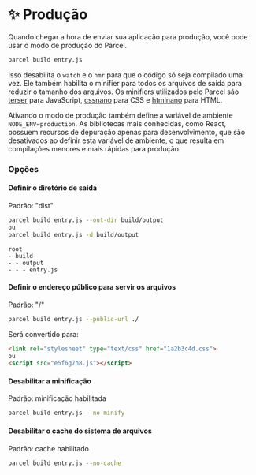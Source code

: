 # ✨ Produção

Quando chegar a hora de enviar sua aplicação para produção, você pode usar o modo de produção do Parcel.

```bash
parcel build entry.js
```

Isso desabilita o `watch` e o `hmr` para que o código só seja compilado uma vez. Ele também habilita o minifier para todos os arquivos de saída para reduzir o tamanho dos arquivos. Os minifiers utilizados pelo Parcel são [terser](https://github.com/fabiosantoscode/terser) para JavaScript, [cssnano](http://cssnano.co) para CSS e [htmlnano](https://github.com/posthtml/htmlnano) para HTML.

Ativando o modo de produção também define a variável de ambiente `NODE_ENV=production`. As bibliotecas mais conhecidas, como React, possuem recursos de depuração apenas para desenvolvimento, que são desativados ao definir esta variável de ambiente, o que resulta em compilações menores e mais rápidas para produção.

### Opções

#### Definir o diretório de saída

Padrão: "dist"

```bash
parcel build entry.js --out-dir build/output
ou
parcel build entry.js -d build/output
```

```
root
- build
- - output
- - - entry.js
```

#### Definir o endereço público para servir os arquivos

Padrão: "/"

```bash
parcel build entry.js --public-url ./
```

Será convertido para:

```html
<link rel="stylesheet" type="text/css" href="1a2b3c4d.css">
ou
<script src="e5f6g7h8.js"></script>
```

#### Desabilitar a minificação

Padrão: minificação habilitada

```bash
parcel build entry.js --no-minify
```

#### Desabilitar o cache do sistema de arquivos

Padrão: cache habilitado

```bash
parcel build entry.js --no-cache
```
